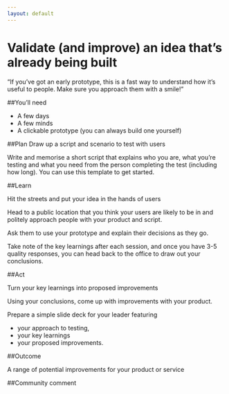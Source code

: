 ```yaml
---
layout: default
---
```

# Validate (and improve) an idea that’s already being built

“If you’ve got an early prototype, this is a fast way to understand how it’s useful to people. Make sure you approach them with a smile!”



##You’ll need

* A few days
* A few minds
* A clickable prototype (you can always build one yourself)

##Plan
Draw up a script and scenario to test with users

Write and memorise a short script that explains who you are, what you’re testing and what you need from the person completing the test (including how long). You can use this template to get started.  

##Learn

Hit the streets and put your idea in the hands of users

Head to a public location that you think your users are likely to be in and politely approach people with your product and script.  

Ask them to use your prototype and explain their decisions as they go.  

Take note of the key learnings after each session, and once you have 3-5 quality responses, you can head back to the office to draw out your conclusions.  



##Act

Turn your key learnings into proposed improvements

Using your conclusions, come up with improvements with your product.  



Prepare a simple slide deck for your leader featuring
* your approach to testing,  
* your key learnings  
* your proposed improvements.   

##Outcome

A range of potential improvements for your product or service

##Community comment
